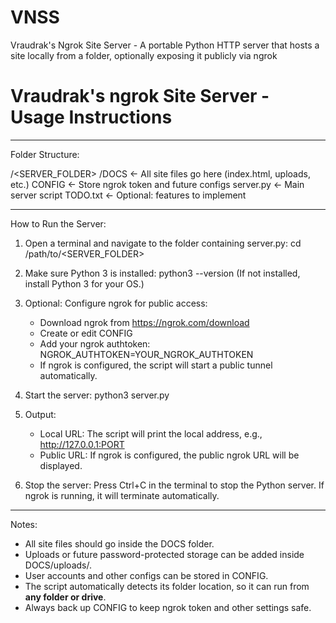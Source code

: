 # VNSS
Vraudrak's Ngrok Site Server - A portable Python HTTP server that hosts a site locally from a  folder, optionally exposing it publicly via ngrok

# Vraudrak's ngrok Site Server - Usage Instructions
-----------------------------------

Folder Structure:

/<SERVER_FOLDER>
  /DOCS             <- All site files go here (index.html, uploads, etc.)
  CONFIG            <- Store ngrok token and future configs
  server.py         <- Main server script
  TODO.txt          <- Optional: features to implement

-----------------------------------
How to Run the Server:

1) Open a terminal and navigate to the folder containing server.py:
   cd /path/to/<SERVER_FOLDER>

2) Make sure Python 3 is installed:
   python3 --version
   (If not installed, install Python 3 for your OS.)

3) Optional: Configure ngrok for public access:
   - Download ngrok from https://ngrok.com/download
   - Create or edit CONFIG
   - Add your ngrok authtoken:
     NGROK_AUTHTOKEN=YOUR_NGROK_AUTHTOKEN
   - If ngrok is configured, the script will start a public tunnel automatically.

4) Start the server:
   python3 server.py

5) Output:
   - Local URL: The script will print the local address, e.g., http://127.0.0.1:PORT
   - Public URL: If ngrok is configured, the public ngrok URL will be displayed.

6) Stop the server:
   Press Ctrl+C in the terminal to stop the Python server.
   If ngrok is running, it will terminate automatically.

-----------------------------------
Notes:

- All site files should go inside the DOCS folder.  
- Uploads or future password-protected storage can be added inside DOCS/uploads/.  
- User accounts and other configs can be stored in CONFIG.  
- The script automatically detects its folder location, so it can run from **any folder or drive**.  
- Always back up CONFIG to keep ngrok token and other settings safe.
